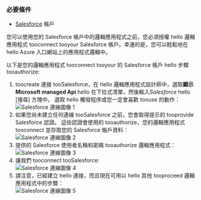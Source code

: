 ### <a name="prerequisites"></a>必要條件
* [Salesforce](https://salesforce.com) 帳戶  

您可以使用您的 Salesforce 帳戶中的邏輯應用程式之前，您必須授權 hello 邏輯應用程式 tooconnect tooyour Salesforce 帳戶。幸運的是，您可以輕鬆地在 hello Azure 入口網站上的應用程式邏輯中。  

以下是您的邏輯應用程式 tooconnect tooyour 的 Salesforce 帳戶 hello 步驟 tooauthorize:  

1. toocreate 連接 tooSalesforce，在 hello 邏輯應用程式設計師中，選取**顯示 Microsoft managed Api** hello 在下拉式清單，然後輸入*Salesforce* hello [搜尋] 方塊中。 選取 hello 觸發程序或您一定會喜歡 toouse 的動作：  
   ![Salesforce 連線圖像 1](./media/connectors-create-api-salesforce/salesforce-1.png)  
2. 如果您尚未建立任何連線 tooSalesforce 之前，您會取得提示的 tooprovide Salesforce 認證。 這些認證會使用的 tooauthorize，您的邏輯應用程式 tooconnect 並存取您的 Salesforce 帳戶資料：  
   ![Salesforce 連線圖像 2](./media/connectors-create-api-salesforce/salesforce-2.png)  
3. 提供的 Salesforce 使用者名稱和密碼 tooauthorize 邏輯應用程式：  
   ![Salesforce 連線圖像 3](./media/connectors-create-api-salesforce/salesforce-3.png)  
4. 讓我們 tooconnect tooSalesforce:  
   ![Salesforce 連線圖像 4](./media/connectors-create-api-salesforce/salesforce-4.png)  
5. 請注意，已經建立 hello 連接，而且現在可用以 hello 其他 tooproceed 邏輯應用程式中的步驟：  
   ![Salesforce 連線圖像 5](./media/connectors-create-api-salesforce/salesforce-5.png)  

